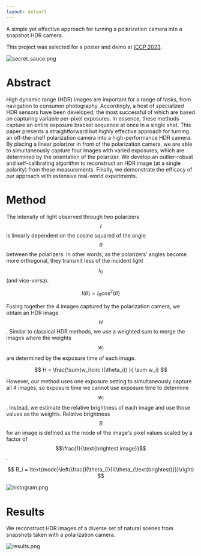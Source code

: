 ```yaml
---
layout: default
---
```


A simple yet effective approach for turning a polarization camera into a snapshot HDR camera.

This project was selected for a poster and demo at [ICCP 2023](https://iccp2023.iccp-conference.org).

![secret_sauce.png](/assets/img/secret_sauce.png)

<!-- Text can be **bold**, _italic_, or ~~strikethrough~~. -->

<!-- [Link to another page](./another-page.html). -->

<!-- There should be whitespace between paragraphs. -->

<!-- There should be whitespace between paragraphs. We recommend including a README, or a file with information about your project. -->

# Abstract

High dynamic range (HDR) images are important for a range of tasks, from navigation to consumer photography. 
Accordingly, a host of specialized HDR sensors have been developed, the most successful of which are based on capturing variable per-pixel exposures. In essence, these methods capture an entire exposure bracket sequence at once in a single shot. This paper presents a straightforward but highly effective approach for turning an off-the-shelf polarization camera into a high-performance HDR camera. By placing a linear polarizer in front of the polarization camera, we are able to simultaneously capture four images with varied exposures, which are determined by the orientation of the polarizer. We develop an outlier-robust and self-calibrating algorithm to reconstruct an HDR image (at a single polarity) from these measurements. Finally, we demonstrate the efficacy of our approach with extensive real-world experiments.

# Method

The intensity of light observed through two polarizers $$I$$ is linearly dependent on the cosine squared of the angle $$\theta$$ between the polarizers. In other words, as the polarizers’ angles become more orthogonal, they transmit less of the incident light $$I_0$$ (and vice-versa).

$$ I(\theta) = I_0\text{cos}^2(\theta) $$

Fusing together the 4 images captured by the polarization camera, we obtain an HDR image $$H$$.
Similar to classical HDR methods, we use a weighted sum to merge the images where the weights $$w_i$$ are determined by the exposure time of each image. 

$$ H = \frac{\sum(w_i\circ I(\theta_i)) }{ \sum w_i} $$

However, our method uses one exposure setting to simultaneously capture all 4 images, so exposure time we cannot use exposure time to determine $$w_i$$. Instead, we estimate the relative brightness of each image and use those values as the weights. 
Relative brightness $$B$$ for an image is defined as the mode of the image's pixel values scaled by a factor of $$\frac{1}{\text{brightest image}}$$.
<!-- The relative brightness of each image is computed by scaling it pixel-wise by a factor of $$\frac{1}{\text{brightest image}}$$ and taking resulting image's mode.  -->

$$ B_i = \text{mode}\left(\frac{I(\theta_i)}{I(\theta_{\text{brightest}})}\right) $$


![histogram.png](/assets/img/histogram.png)


# Results

We reconstruct HDR images of a diverse set of natural scenes from snapshots taken with a polarization camera.


![results.png](/assets/img/results.png)




<!-- ## Header 2

> This is a blockquote following a header.
>
> When something is important enough, you do it even if the odds are not in your favor.

### Header 3

```js
// Javascript code with syntax highlighting.
var fun = function lang(l) {
  dateformat.i18n = require('./lang/' + l)
  return true;
}
```

```ruby
# Ruby code with syntax highlighting
GitHubPages::Dependencies.gems.each do |gem, version|
  s.add_dependency(gem, "= #{version}")
end
```

#### Header 4

*   This is an unordered list following a header.
*   This is an unordered list following a header.
*   This is an unordered list following a header.

##### Header 5

1.  This is an ordered list following a header.
2.  This is an ordered list following a header.
3.  This is an ordered list following a header.

###### Header 6

| head1        | head two          | three |
|:-------------|:------------------|:------|
| ok           | good swedish fish | nice  |
| out of stock | good and plenty   | nice  |
| ok           | good `oreos`      | hmm   |
| ok           | good `zoute` drop | yumm  |

### There's a horizontal rule below this.

* * *

### Here is an unordered list:

*   Item foo
*   Item bar
*   Item baz
*   Item zip

### And an ordered list:

1.  Item one
1.  Item two
1.  Item three
1.  Item four

### And a nested list:

- level 1 item
  - level 2 item
  - level 2 item
    - level 3 item
    - level 3 item
- level 1 item
  - level 2 item
  - level 2 item
  - level 2 item
- level 1 item
  - level 2 item
  - level 2 item
- level 1 item

### Small image

![Octocat](https://github.githubassets.com/images/icons/emoji/octocat.png)

### Large image

![Branching](https://guides.github.com/activities/hello-world/branching.png)


### Definition lists can be used with HTML syntax.

<dl>
<dt>Name</dt>
<dd>Godzilla</dd>
<dt>Born</dt>
<dd>1952</dd>
<dt>Birthplace</dt>
<dd>Japan</dd>
<dt>Color</dt>
<dd>Green</dd>
</dl>

```
Long, single-line code blocks should not wrap. They should horizontally scroll if they are too long. This line should be long enough to demonstrate this.
```

```
The final element.
``` -->
